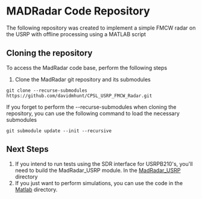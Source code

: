 # MADRadar Code Repository

The following repository was created to implement a simple FMCW radar on the USRP with offline processing using a MATLAB script

## Cloning the repository

To access the MadRadar code base, perform the following steps

1. Clone the MadRadar git repository and its submodules
```
git clone --recurse-submodules https://github.com/davidmhunt/CPSL_USRP_FMCW_Radar.git
```

If you forget to perform the --recurse-submodules when cloning the repository, you can use the following command to load the necessary submodules
```
git submodule update --init --recursive
```

## Next Steps

1. If you intend to run tests using the SDR interface for USRPB210's, you'll need to build the MadRadar_USRP module. In the [MadRadar_USRP](https://github.com/davidmhunt/MadRadar/tree/main/MadRadar_USRP) directory
2. If you just want to perform simulations, you can use the code in the [Matlab](https://github.com/davidmhunt/MadRadar/tree/main/MATLAB) directory.